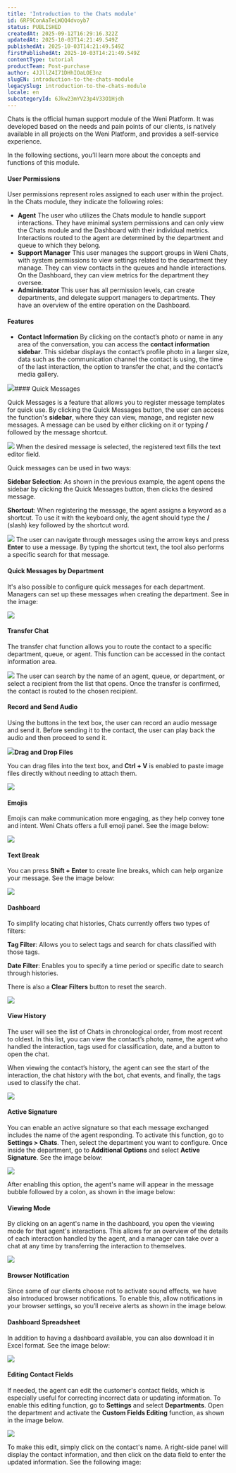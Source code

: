 ```yaml
---
title: 'Introduction to the Chats module'
id: 6RF9ConAaTeLWQQ4dvoyb7
status: PUBLISHED
createdAt: 2025-09-12T16:29:16.322Z
updatedAt: 2025-10-03T14:21:49.549Z
publishedAt: 2025-10-03T14:21:49.549Z
firstPublishedAt: 2025-10-03T14:21:49.549Z
contentType: tutorial
productTeam: Post-purchase
author: 4JJllZ4I71DHhIOaLOE3nz
slugEN: introduction-to-the-chats-module
legacySlug: introduction-to-the-chats-module
locale: en
subcategoryId: 6Jkw23mYV23p4V33O1Hjdh
---
```


Chats is the official human support module of the Weni Platform. It was developed based on the needs and pain points of our clients, is natively available in all projects on the Weni Platform, and provides a self\-service experience.

In the following sections, you’ll learn more about the concepts and functions of this module.

#### User Permissions

User permissions represent roles assigned to each user within the project. In the Chats module, they indicate the following roles:

- **Agent**
The user who utilizes the Chats module to handle support interactions. They have minimal system permissions and can only view the Chats module and the Dashboard with their individual metrics. Interactions routed to the agent are determined by the department and queue to which they belong.
- **Support Manager**
This user manages the support groups in Weni Chats, with system permissions to view settings related to the department they manage. They can view contacts in the queues and handle interactions. On the Dashboard, they can view metrics for the department they oversee.
- **Administrator**
This user has all permission levels, can create departments, and delegate support managers to departments. They have an overview of the entire operation on the Dashboard.

#### Features

- **Contact Information**
By clicking on the contact’s photo or name in any area of the conversation, you can access the **contact information sidebar**. This sidebar displays the contact’s profile photo in a larger size, data such as the communication channel the contact is using, the time of the last interaction, the option to transfer the chat, and the contact’s media gallery.

![](https://cdn.statically.io/gh/vtexdocs/help-center-content/refs/heads/main/docs/en/tutorials/weni-by-vtex/chats/introduction-to-the-chats-module_1.png)#### Quick Messages

Quick Messages is a feature that allows you to register message templates for quick use. By clicking the Quick Messages button, the user can access the function's **sidebar**, where they can view, manage, and register new messages. A message can be used by either clicking on it or typing **/** followed by the message shortcut.

![](https://cdn.statically.io/gh/vtexdocs/help-center-content/refs/heads/main/docs/en/tutorials/weni-by-vtex/chats/introduction-to-the-chats-module_2.png) When the desired message is selected, the registered text fills the text editor field.

Quick messages can be used in two ways:

**Sidebar Selection**: As shown in the previous example, the agent opens the sidebar by clicking the Quick Messages button, then clicks the desired message.

**Shortcut**: When registering the message, the agent assigns a keyword as a shortcut. To use it with the keyboard only, the agent should type the **/** (slash) key followed by the shortcut word.

![](https://cdn.statically.io/gh/vtexdocs/help-center-content/refs/heads/main/docs/en/tutorials/weni-by-vtex/chats/introduction-to-the-chats-module_3.png) The user can navigate through messages using the arrow keys and press **Enter** to use a message. By typing the shortcut text, the tool also performs a specific search for that message.

#### Quick Messages by Department

It's also possible to configure quick messages for each department. Managers can set up these messages when creating the department. See in the image:

![](https://cdn.statically.io/gh/vtexdocs/help-center-content/refs/heads/main/docs/en/tutorials/weni-by-vtex/chats/introduction-to-the-chats-module_4.png)

#### Transfer Chat

The transfer chat function allows you to route the contact to a specific department, queue, or agent. This function can be accessed in the contact information area.

![](https://cdn.statically.io/gh/vtexdocs/help-center-content/refs/heads/main/docs/en/tutorials/weni-by-vtex/chats/introduction-to-the-chats-module_5.png) The user can search by the name of an agent, queue, or department, or select a recipient from the list that opens. Once the transfer is confirmed, the contact is routed to the chosen recipient.

#### Record and Send Audio

Using the buttons in the text box, the user can record an audio message and send it. Before sending it to the contact, the user can play back the audio and then proceed to send it.

![](https://cdn.statically.io/gh/vtexdocs/help-center-content/refs/heads/main/docs/en/tutorials/weni-by-vtex/chats/introduction-to-the-chats-module_6.png)**Drag and Drop Files**

You can drag files into the text box, and **Ctrl \+ V** is enabled to paste image files directly without needing to attach them.

![](https://cdn.statically.io/gh/vtexdocs/help-center-content/refs/heads/main/docs/en/tutorials/weni-by-vtex/chats/introduction-to-the-chats-module_7.png)

#### Emojis

Emojis can make communication more engaging, as they help convey tone and intent. Weni Chats offers a full emoji panel. See the image below:

![](https://cdn.statically.io/gh/vtexdocs/help-center-content/refs/heads/main/docs/en/tutorials/weni-by-vtex/chats/introduction-to-the-chats-module_8.png)

#### Text Break

You can press **Shift \+ Enter** to create line breaks, which can help organize your message. See the image below:

![](https://cdn.statically.io/gh/vtexdocs/help-center-content/refs/heads/main/docs/en/tutorials/weni-by-vtex/chats/introduction-to-the-chats-module_9.png)

#### Dashboard

To simplify locating chat histories, Chats currently offers two types of filters:

**Tag Filter**: Allows you to select tags and search for chats classified with those tags.

**Date Filter**: Enables you to specify a time period or specific date to search through histories.

There is also a **Clear Filters** button to reset the search.

![](https://cdn.statically.io/gh/vtexdocs/help-center-content/refs/heads/main/docs/en/tutorials/weni-by-vtex/chats/introduction-to-the-chats-module_10.png)

#### View History

The user will see the list of Chats in chronological order, from most recent to oldest. In this list, you can view the contact’s photo, name, the agent who handled the interaction, tags used for classification, date, and a button to open the chat.

When viewing the contact’s history, the agent can see the start of the interaction, the chat history with the bot, chat events, and finally, the tags used to classify the chat.

![](https://cdn.statically.io/gh/vtexdocs/help-center-content/refs/heads/main/docs/en/tutorials/weni-by-vtex/chats/introduction-to-the-chats-module_11.png)

#### Active Signature

You can enable an active signature so that each message exchanged includes the name of the agent responding. To activate this function, go to **Settings \> Chats**. Then, select the department you want to configure. Once inside the department, go to **Additional Options** and select **Active Signature**. See the image below:

![](https://cdn.statically.io/gh/vtexdocs/help-center-content/refs/heads/main/docs/en/tutorials/weni-by-vtex/chats/introduction-to-the-chats-module_12.png)

After enabling this option, the agent's name will appear in the message bubble followed by a colon, as shown in the image below:

#### Viewing Mode

By clicking on an agent's name in the dashboard, you open the viewing mode for that agent's interactions. This allows for an overview of the details of each interaction handled by the agent, and a manager can take over a chat at any time by transferring the interaction to themselves.

![](https://cdn.statically.io/gh/vtexdocs/help-center-content/refs/heads/main/docs/en/tutorials/weni-by-vtex/chats/introduction-to-the-chats-module_13.png)

#### Browser Notification

Since some of our clients choose not to activate sound effects, we have also introduced browser notifications. To enable this, allow notifications in your browser settings, so you’ll receive alerts as shown in the image below.

#### Dashboard Spreadsheet

In addition to having a dashboard available, you can also download it in Excel format. See the image below:

![](https://cdn.statically.io/gh/vtexdocs/help-center-content/refs/heads/main/docs/en/tutorials/weni-by-vtex/chats/introduction-to-the-chats-module_14.png)

#### Editing Contact Fields

If needed, the agent can edit the customer's contact fields, which is especially useful for correcting incorrect data or updating information. To enable this editing function, go to **Settings** and select **Departments**. Open the department and activate the **Custom Fields Editing** function, as shown in the image below.

![](https://cdn.statically.io/gh/vtexdocs/help-center-content/refs/heads/main/docs/en/tutorials/weni-by-vtex/chats/introduction-to-the-chats-module_15.png)

To make this edit, simply click on the contact's name. A right\-side panel will display the contact information, and then click on the data field to enter the updated information. See the following image:
